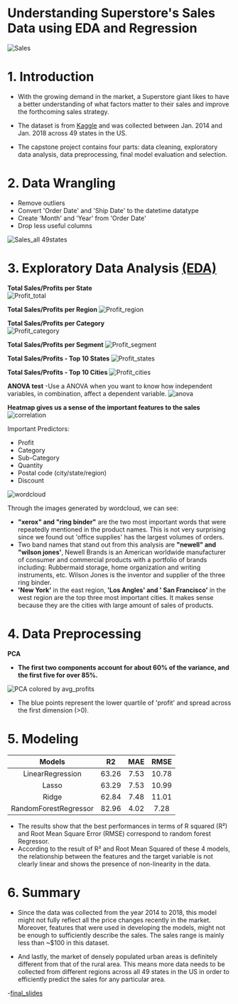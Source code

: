 
Understanding Superstore's Sales Data using EDA and Regression
======================================================
  
![Sales](./images/sale.jpg)


# 1. Introduction

- With the growing demand in the market, a Superstore giant likes to have a better understanding of what factors matter to their sales and improve the forthcoming sales strategy.

- The dataset is from [Kaggle](https://www.kaggle.com/datasets/vivek468/superstore-dataset-final) and was collected between Jan. 2014 and Jan. 2018 across 49 states in the US.

- The capstone project contains four parts: data cleaning, exploratory data analysis, data preprocessing, final model evaluation and selection.

# 2. Data Wrangling

- Remove outliers
- Convert 'Order Date' and 'Ship Date' to the datetime datatype
- Create 'Month' and 'Year' from 'Order Date'
- Drop less useful columns

![Sales_all 49states](./images/all49states.png)


# 3. Exploratory Data Analysis  [(EDA)](https://github.com/livia360/Capstone_project2/blob/7cbf2ebc5544a27ae39cbc7a23257153c0089299/Part1_data_wrangling_and_EDA.ipynb)


**Total Sales/Profits per State**  
![Profit_total](./images/state.png)

**Total Sales/Profits per Region**
![Profit_region](./images/region.png)

**Total Sales/Profits per Category**  
![Profit_category](./images/cat.png)

**Total Sales/Profits per Segment**
![Profit_segment](./images/seg.png)



**Total Sales/Profits - Top 10 States**
![Profit_states](./images/top.png)

**Total Sales/Profits - Top 10 Cities**
![Profit_cities](./images/top2.png)



**ANOVA test** 
-Use a ANOVA when you want to know how independent variables, in combination, affect a dependent variable.
![anova](./images/anova.png)



**Heatmap gives us a sense of the important features to the sales**
![correlation](./images/heatmap.png)  

Important Predictors:
- Profit
- Category
- Sub-Category
- Quantity 
- Postal code (city/state/region)
- Discount 

  
![wordcloud](./images/text2.png)  
 
Through the images generated by wordcloud, we can see:

- **"xerox" and "ring binder"** are the two most important words that were repeatedly mentioned in the product names. This is not very surprising since we found out 'office supplies' has the largest volumes of orders.
- Two band names that stand out from this analysis are **"newell" and "wilson jones'**, Newell Brands is an American worldwide manufacturer of consumer and commercial products with a portfolio of brands including: Rubbermaid storage, home organization and writing instruments, etc. Wilson Jones is the inventor and supplier of the three ring binder.
- **'New York'** in the east region, **'Los Angles' and ' San Francisco'** in the west region are the top three most important cities. It makes sense because they are the cities with large amount of sales of products. 


# 4. Data Preprocessing 
  

**PCA**
- **The first two components account for about 60% of the variance, and the first five for over 85%.**   
  
![PCA colored by avg_profits](./images/pca2.png)

- The blue points represent the lower quartile of 'profit' and spread across the first dimension (>0).

# 5. Modeling

|Models|R2|MAE|RMSE
| :---: | :---: | :---: | :---: |
|LinearRegression|63.26|7.53|10.78
|Lasso           |63.29|7.53|10.99
|Ridge           |62.84|7.48|11.01
|RandomForestRegressor|82.96|4.02|7.28

- The results show that the best performances in terms of R squared (R²) and Root Mean Square Error (RMSE) correspond to random forest Regressor.
- According to the result of R² and Root Mean Squared of these 4 models, the relationship between the features and the target variable is not clearly linear and shows the presence of non-linearity in the data.
 

# 6. Summary

- Since the data was collected from the year 2014 to 2018, this model might not fully reflect all the price changes recently in the market. Moreover, features that were used in developing the models, might not be enough to sufficiently describe the sales. The sales range is mainly less than ~$100 in this dataset.

- And lastly, the market of densely populated urban areas is definitely different from that of the rural area. This means more data needs to be collected from different regions across all 49 states in the US in order to efficiently predict the sales for any particular area.


-[final_slides](https://github.com/livia360/Capstone_project2/blob/4321de8132f14bdf9c65b121031acbd0d2e97f59/Capstone2_Sales_Regression_models_final_deck.pdf)



